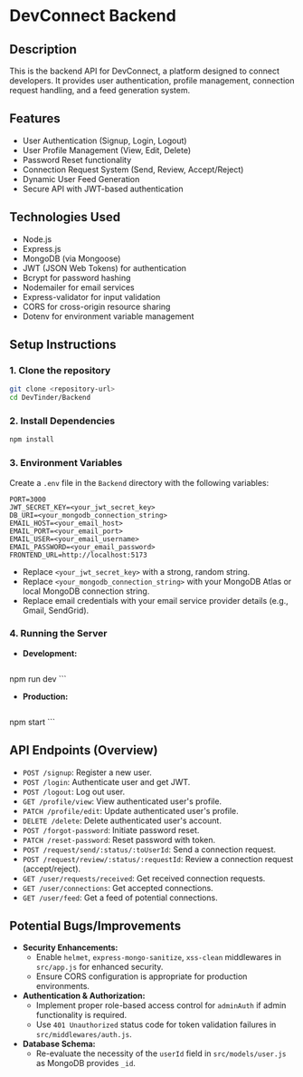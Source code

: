 # DevConnect Backend

## Description
This is the backend API for DevConnect, a platform designed to connect developers. It provides user authentication, profile management, connection request handling, and a feed generation system.

## Features
*   User Authentication (Signup, Login, Logout)
*   User Profile Management (View, Edit, Delete)
*   Password Reset functionality
*   Connection Request System (Send, Review, Accept/Reject)
*   Dynamic User Feed Generation
*   Secure API with JWT-based authentication

## Technologies Used
*   Node.js
*   Express.js
*   MongoDB (via Mongoose)
*   JWT (JSON Web Tokens) for authentication
*   Bcrypt for password hashing
*   Nodemailer for email services
*   Express-validator for input validation
*   CORS for cross-origin resource sharing
*   Dotenv for environment variable management

## Setup Instructions

### 1. Clone the repository
```bash
git clone <repository-url>
cd DevTinder/Backend
```

### 2. Install Dependencies
```bash
npm install
```

### 3. Environment Variables
Create a `.env` file in the `Backend` directory with the following variables:
```
PORT=3000
JWT_SECRET_KEY=<your_jwt_secret_key>
DB_URI=<your_mongodb_connection_string>
EMAIL_HOST=<your_email_host>
EMAIL_PORT=<your_email_port>
EMAIL_USER=<your_email_username>
EMAIL_PASSWORD=<your_email_password>
FRONTEND_URL=http://localhost:5173
```
*   Replace `<your_jwt_secret_key>` with a strong, random string.
*   Replace `<your_mongodb_connection_string>` with your MongoDB Atlas or local MongoDB connection string.
*   Replace email credentials with your email service provider details (e.g., Gmail, SendGrid).

### 4. Running the Server
*   **Development:**
    ```bash
npm run dev
    ```
*   **Production:**
    ```bash
npm start
    ```

## API Endpoints (Overview)

*   `POST /signup`: Register a new user.
*   `POST /login`: Authenticate user and get JWT.
*   `POST /logout`: Log out user.
*   `GET /profile/view`: View authenticated user's profile.
*   `PATCH /profile/edit`: Update authenticated user's profile.
*   `DELETE /delete`: Delete authenticated user's account.
*   `POST /forgot-password`: Initiate password reset.
*   `PATCH /reset-password`: Reset password with token.
*   `POST /request/send/:status/:toUserId`: Send a connection request.
*   `POST /request/review/:status/:requestId`: Review a connection request (accept/reject).
*   `GET /user/requests/received`: Get received connection requests.
*   `GET /user/connections`: Get accepted connections.
*   `GET /user/feed`: Get a feed of potential connections.

## Potential Bugs/Improvements

*   **Security Enhancements:**
    *   Enable `helmet`, `express-mongo-sanitize`, `xss-clean` middlewares in `src/app.js` for enhanced security.
    *   Ensure CORS configuration is appropriate for production environments.
*   **Authentication & Authorization:**
    *   Implement proper role-based access control for `adminAuth` if admin functionality is required.
    *   Use `401 Unauthorized` status code for token validation failures in `src/middlewares/auth.js`.
*   **Database Schema:**
    *   Re-evaluate the necessity of the `userId` field in `src/models/user.js` as MongoDB provides `_id`.
